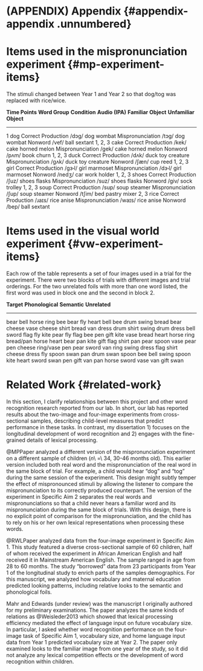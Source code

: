 
(APPENDIX) Appendix {#appendix-appendix .unnumbered}
===================

Items used in the mispronunciation experiment {#mp-experiment-items}
=============================================

The stimuli changed between Year 1 and Year 2 so that dog/tog was
replaced with rice/wice.

  **Time Points**   **Word Group**   **Condition**        **Audio (IPA)**   **Familiar Object**   **Unfamiliar Object**
  ----------------- ---------------- -------------------- ----------------- --------------------- -----------------------
  1                 dog              Correct Production   /dɔg/             dog                   wombat
                                     Mispronunciation     /tɔg/             dog                   wombat
                                     Nonword              /vef/             ball                  sextant
  1, 2, 3           cake             Correct Production   /kek/             cake                  horned melon
                                     Mispronunciation     /gek/             cake                  horned melon
                                     Nonword              /pʌm/             book                  churn
  1, 2, 3           duck             Correct Production   /dʌk/             duck                  toy creature
                                     Mispronunciation     /gʌk/             duck                  toy creature
                                     Nonword              /ʃæn/             cup                   reed
  1, 2, 3           girl             Correct Production   /gɜ˞l/            girl                  marmoset
                                     Mispronunciation     /dɜ˞l/            girl                  marmoset
                                     Nonword              /nedʒ/            car                   work holder
  1, 2, 3           shoes            Correct Production   /ʃuz/             shoes                 flasks
                                     Mispronunciation     /suz/             shoes                 flasks
                                     Nonword              /giv/             sock                  trolley
  1, 2, 3           soup             Correct Production   /sup/             soup                  steamer
                                     Mispronunciation     /ʃup/             soup                  steamer
                                     Nonword              /tʃim/            bed                   pastry mixer
  2, 3              rice             Correct Production   /ɹaɪs/            rice                  anise
                                     Mispronunciation     /waɪs/            rice                  anise
                                     Nonword              /bep/             ball                  sextant

Items used in the visual world experiment {#vw-experiment-items}
=========================================

Each row of the table represents a set of four images used in a trial
for the experiment. There were two blocks of trials with different
images and trial orderings. For the two unrelated foils with more than
one word listed, the first word was used in block one and the second in
block 2.

  **Target**   **Phonological**   **Semantic**   **Unrelated**
  ------------ ------------------ -------------- ---------------
  bear         bell               horse          ring
  bee          bear               fly            heart
  bell         bee                drum           swing
  bread        bear               cheese         vase
  cheese       shirt              bread          van
  dress        drum               shirt          swing
  drum         dress              bell           sword
  flag         fly                kite           pear
  fly          flag               bee            pen
  gift         kite               vase           bread
  heart        horse              ring           bread/pan
  horse        heart              bear           pan
  kite         gift               flag           shirt
  pan          pear               spoon          vase
  pear         pen                cheese         ring/vase
  pen          pear               sword          van
  ring         swing              dress          flag
  shirt        cheese             dress          fly
  spoon        swan               pan            drum
  swan         spoon              bee            bell
  swing        spoon              kite           heart
  sword        swan               pen            gift
  van          pan                horse          sword
  vase         van                gift           swan


Related Work {#related-work}
========================

In this section, I clarify relationships between this project and other
word recognition research reported from our lab. In short, our lab has
reported results about the two-image and four-image experiments from
cross-sectional samples, describing child-level measures that predict
performance in these tasks. In contrast, my dissertation 1) focuses on
the longitudinal development of word recognition and 2) engages with the
fine-grained details of lexical processing.

@MPPaper analyzed a different version of the
mispronunciation experiment on a different sample of children (*n*\ =\ 34,
30-46 months old). This earlier version included both real word and the
mispronunciation of the real word in the same block of trial. For
example, a child would hear “dog” and “tog” during the same session of
the experiment. This design might subtly temper the effect of
mispronounced stimuli by allowing the listener to compare the
mispronunciation to its correctly produced counterpart. The version of
the experiment in Specific Aim 2 separates the real words and
mispronunciations so that a child never hears a familiar word and its
mispronunciation during the same block of trials. With this design,
there is no explicit point of comparison for the mispronunciation, and
the child has to rely on his or her own lexical representations when
processing these words.

@RWLPaper analyzed data from the
four-image experiment in Specific Aim 1. This study featured a diverse
cross-sectional sample of 60 children, half of whom received the
experiment in African American English and half received it in
Mainstream American English. The sample ranged in age from 28 to 60
months. The study “borrowed” data from 23 participants from Year 1 of
the longitudinal study to enrich parts of the samples demographics. For
this manuscript, we analyzed how vocabulary and maternal education
predicted looking patterns, including relative looks to the semantic and
phonological foils.

Mahr and Edwards (under review) was the manuscript I originally authored
for my preliminary examinations. The paper analyzes the same kinds of relations
as @Weisleder2013 which showed that lexical processing efficiency
mediated the effect of language input on future vocabulary size. In particular, I
asked whether word recognition performance on the four-image task of Specific
Aim 1, vocabulary size, and home language input data from Year 1 predicted
vocabulary size at Year 2. The paper only examined looks to the familiar
image from one year of the study, so it did not analyze any lexical
competition effects or the development of word recognition within
children.
